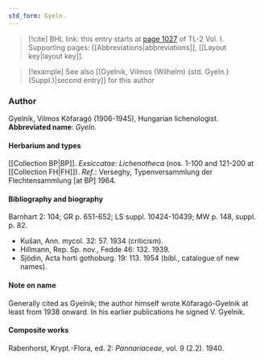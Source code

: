 ```yaml
---
std_form: Gyeln.
---
```


> [!cite] BHL link: this entry starts at [page 1027](https://www.biodiversitylibrary.org/page/33121158) of TL-2 Vol. I.
> Supporting pages: [[Abbreviations|abbreviations]], [[Layout key|layout key]].

> [!example] See also [[Gyelnik, Vilmos (Wilhelm) {std. Gyeln.} (Suppl.)|second entry]] for this author

### Author

Gyelnik, Vilmos Köfaragó (1906-1945), Hungarian lichenologist. 
**Abbreviated name**: *Gyeln.*

#### Herbarium and types

[[Collection BP|BP]].
*Exsiccatae*: *Lichenotheca* (nos. 1-100 and 121-200 at [[Collection FH|FH]]).
*Ref*.: Verseghy, Typenversammlung der Flechtensammlung \[at BP\] 1964.

#### Bibliography and biography

Barnhart 2: 104; GR p. 651-652; LS suppl. 10424-10439; MW p. 148, suppl. p. 82.
- Kušan, Ann. mycol. 32: 57. 1934 (criticism).
- Hillmann, Rep. Sp. nov., Fedde 46: 132. 1939.
- Sjödin, Acta horti gothoburg. 19: 113. 1954 (bibl., catalogue of new names).

#### Note on name

Generally cited as Gyelnik; the author himself wrote Köfaragó-Gyelnik at least from 1938 onward. In his earlier publications he signed V. Gyelnik.

#### Composite works

Rabenhorst, Krypt.-Flora, ed. 2: *Pannariaceae*, vol. 9 (2.2). 1940.

